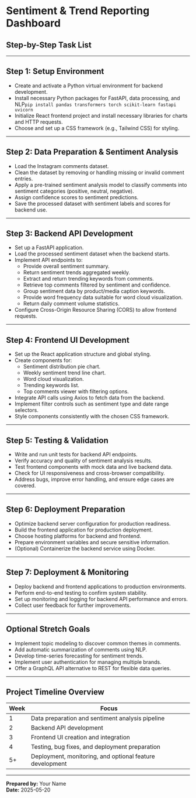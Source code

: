 # Sentiment & Trend Reporting Dashboard
## Step-by-Step Task List

---

## Step 1: Setup Environment

- Create and activate a Python virtual environment for backend development.
- Install necessary Python packages for FastAPI, data processing, and NLP`pip install pandas transformers torch scikit-learn fastapi uvicorn`
- Initialize React frontend project and install necessary libraries for charts and HTTP requests.
- Choose and set up a CSS framework (e.g., Tailwind CSS) for styling.

---

## Step 2: Data Preparation & Sentiment Analysis

- Load the Instagram comments dataset.
- Clean the dataset by removing or handling missing or invalid comment entries.
- Apply a pre-trained sentiment analysis model to classify comments into sentiment categories (positive, neutral, negative).
- Assign confidence scores to sentiment predictions.
- Save the processed dataset with sentiment labels and scores for backend use.

---

## Step 3: Backend API Development

- Set up a FastAPI application.
- Load the processed sentiment dataset when the backend starts.
- Implement API endpoints to:
    - Provide overall sentiment summary.
    - Return sentiment trends aggregated weekly.
    - Extract and return trending keywords from comments.
    - Retrieve top comments filtered by sentiment and confidence.
    - Group sentiment data by product/media caption keywords.
    - Provide word frequency data suitable for word cloud visualization.
    - Return daily comment volume statistics.
- Configure Cross-Origin Resource Sharing (CORS) to allow frontend requests.

---

## Step 4: Frontend UI Development

- Set up the React application structure and global styling.
- Create components for:
    - Sentiment distribution pie chart.
    - Weekly sentiment trend line chart.
    - Word cloud visualization.
    - Trending keywords list.
    - Top comments viewer with filtering options.
- Integrate API calls using Axios to fetch data from the backend.
- Implement filter controls such as sentiment type and date range selectors.
- Style components consistently with the chosen CSS framework.

---

## Step 5: Testing & Validation

- Write and run unit tests for backend API endpoints.
- Verify accuracy and quality of sentiment analysis results.
- Test frontend components with mock data and live backend data.
- Check for UI responsiveness and cross-browser compatibility.
- Address bugs, improve error handling, and ensure edge cases are covered.

---

## Step 6: Deployment Preparation

- Optimize backend server configuration for production readiness.
- Build the frontend application for production deployment.
- Choose hosting platforms for backend and frontend.
- Prepare environment variables and secure sensitive information.
- (Optional) Containerize the backend service using Docker.

---

## Step 7: Deployment & Monitoring

- Deploy backend and frontend applications to production environments.
- Perform end-to-end testing to confirm system stability.
- Set up monitoring and logging for backend API performance and errors.
- Collect user feedback for further improvements.

---

## Optional Stretch Goals

- Implement topic modeling to discover common themes in comments.
- Add automatic summarization of comments using NLP.
- Develop time-series forecasting for sentiment trends.
- Implement user authentication for managing multiple brands.
- Offer a GraphQL API alternative to REST for flexible data queries.

---

## Project Timeline Overview

| Week | Focus                                  |
|-------|---------------------------------------|
| 1     | Data preparation and sentiment analysis pipeline |
| 2     | Backend API development                |
| 3     | Frontend UI creation and integration   |
| 4     | Testing, bug fixes, and deployment preparation |
| 5+    | Deployment, monitoring, and optional feature development |

---

**Prepared by:** Your Name  
**Date:** 2025-05-20
